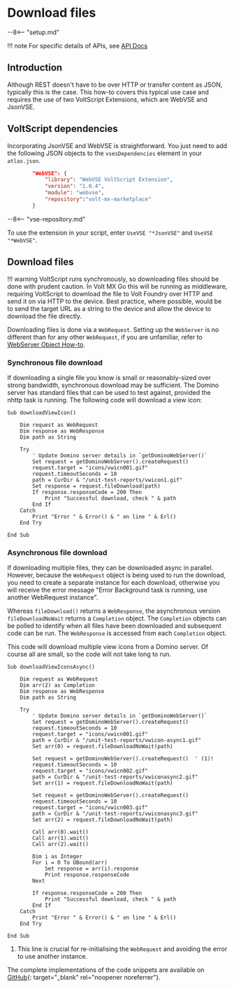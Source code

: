 # Download files

--8<-- "setup.md"

!!! note
    For specific details of APIs, see [API Docs](../../apidocs/webvse/index.html)

## Introduction

Although REST doesn't have to be over HTTP or transfer content as JSON, typically this is the case. This how-to covers this typical use case and requires the use of two VoltScript Extensions, which are WebVSE and JsonVSE.

## VoltScript dependencies

Incorporating JsonVSE and WebVSE is straightforward. You just need to add the following JSON objects to the `vsesDependencies` element in your `atlas.json`.

```json
        "WebVSE": {
            "library": "WebVSE VoltScript Extension",
            "version": "1.0.4",
            "module": "webvse",
            "repository":"volt-mx-marketplace"
        }
```

--8<-- "vse-repository.md"

To use the extension in your script, enter `UseVSE "*JsonVSE"` and `UseVSE "*WebVSE"`.

## Download files

!!! warning
    VoltScript runs synchronously, so downloading files should be done with prudent caution. In Volt MX Go this will be running as middleware, requiring VoltScript to download the file to Volt Foundry over HTTP and send it on via HTTP to the device. Best practice, where possible, would be to send the target URL as a string to the device and allow the device to download the file directly.

Downloading files is done via a `WebRequest`. Setting up the `WebServer` is no different than for any other `WebRequest`, if you are unfamiliar, refer to [WebServer Object How-to](web.md#webserver-object).

### Synchronous file download

If downloading a single file you know is small or reasonably-sized over strong bandwidth, synchronous download may be sufficient. The Domino server has standard files that can be used to test against, provided the nhttp task is running. The following code will download a view icon:

``` voltscript
Sub downloadViewIcon()

    Dim request as WebRequest
    Dim response as WebResponse
    Dim path as String

    Try
        ' Update Domino server details in `getDominoWebServer()`
        Set request = getDominoWebServer().createRequest()
        request.target = "icons/vwicn001.gif"
        request.timeoutSeconds = 10
        path = CurDir & "/unit-test-reports/vwicon1.gif"
        Set response = request.fileDownload(path)
        If response.responseCode = 200 Then
            Print "Successful download, check " & path
        End If
    Catch
        Print "Error " & Error() & " on line " & Erl()
    End Try

End Sub
```

### Asynchronous file download

If downloading multiple files, they can be downloaded async in parallel. However, because the `WebRequest` object is being used to run the download, you need to create a separate instance for each download, otherwise you will receive the error message "Error Background task is running, use another WebRequest instance".

Whereas `fileDownload()` returns a `WebResponse`, the asynchronous version `fileDownloadNoWait` returns a `Completion` object. The `Completion` objects can be polled to identify when all files have been downloaded and subsequent code can be run. The `WebResponse` is accessed from each `Completion` object.

This code will download multiple view icons from a Domino server. Of course all are small, so the code will not take long to run.

``` voltscript
Sub downloadViewIconsAsync()

    Dim request as WebRequest
    Dim arr(2) as Completion
    Dim response as WebResponse
    Dim path as String

    Try
        ' Update Domino server details in `getDominoWebServer()`
        Set request = getDominoWebServer().createRequest()
        request.timeoutSeconds = 10
        request.target = "icons/vwicn001.gif"
        path = CurDir & "/unit-test-reports/vwicon-async1.gif"
        Set arr(0) = request.fileDownloadNoWait(path)

        Set request = getDominoWebServer().createRequest()  ' (1)!
        request.timeoutSeconds = 10
        request.target = "icons/vwicn002.gif"
        path = CurDir & "/unit-test-reports/vwiconasync2.gif"
        Set arr(1) = request.fileDownloadNoWait(path)

        Set request = getDominoWebServer().createRequest()
        request.timeoutSeconds = 10
        request.target = "icons/vwicn003.gif"
        path = CurDir & "/unit-test-reports/vwiconasync3.gif"
        Set arr(2) = request.fileDownloadNoWait(path)

        Call arr(0).wait()
        Call arr(1).wait()
        Call arr(2).wait()

        Dim i as Integer
        For i = 0 To UBound(arr)
            Set response = arr(i).response
            Print response.responseCode
        Next

        If response.responseCode = 200 Then
            Print "Successful download, check " & path
        End If
    Catch
        Print "Error " & Error() & " on line " & Erl()
    End Try

End Sub
```

1. This line is crucial for re-initialising the `WebRequest` and avoiding the error to use another instance.

The complete implementations of the code snippets are available on [GitHub](https://github.com/HCL-TECH-SOFTWARE/voltscript-samples/tree/main/samples/webvse){: target="_blank" rel="noopener noreferrer"}.